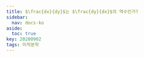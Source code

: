 ```yaml
---
title: $\frac{dx}{dy}$는 $\frac{dy}{dx}$의 역수인가?
sidebar:
  nav: docs-ko
aside:
  toc: true
key: 20200902
tags: 미적분학
---
```

